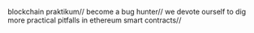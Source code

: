 blockchain praktikum//
become a bug hunter//
we devote ourself to dig more practical pitfalls in ethereum smart contracts//


